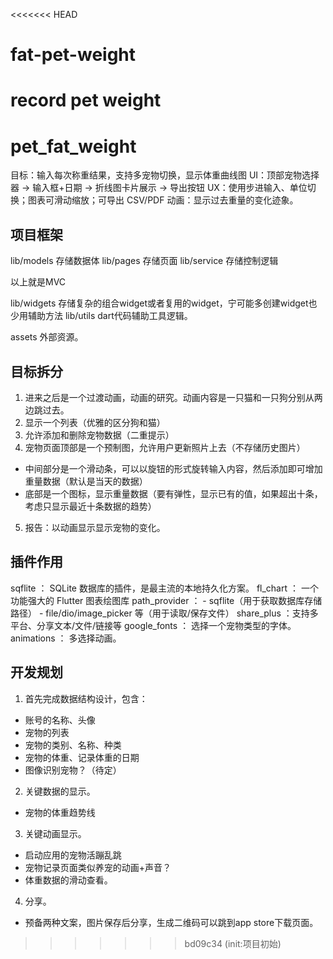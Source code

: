<<<<<<< HEAD
# fat-pet-weight
record pet weight
=======
# pet_fat_weight
目标：输入每次称重结果，支持多宠物切换，显示体重曲线图
UI：顶部宠物选择器 → 输入框+日期 → 折线图卡片展示 → 导出按钮
UX：使用步进输入、单位切换；图表可滑动缩放；可导出 CSV/PDF
动画：显示过去重量的变化迹象。


## 项目框架
lib/models 存储数据体
lib/pages 存储页面
lib/service 存储控制逻辑

以上就是MVC

lib/widgets 存储复杂的组合widget或者复用的widget，宁可能多创建widget也少用辅助方法
lib/utils dart代码辅助工具逻辑。

assets 外部资源。

## 目标拆分
1. 进来之后是一个过渡动画，动画的研究。动画内容是一只猫和一只狗分别从两边跳过去。
2. 显示一个列表（优雅的区分狗和猫）
3. 允许添加和删除宠物数据（二重提示）
4. 宠物页面顶部是一个预制图，允许用户更新照片上去（不存储历史图片）
  - 中间部分是一个滑动条，可以以旋钮的形式旋转输入内容，然后添加即可增加重量数据（默认是当天的数据）
  - 底部是一个图标，显示重量数据（要有弹性，显示已有的值，如果超出十条，考虑只显示最近十条数据的趋势）
5. 报告：以动画显示显示宠物的变化。

## 插件作用
sqflite  ： SQLite 数据库的插件，是最主流的本地持久化方案。
fl_chart ： 一个功能强大的 Flutter 图表绘图库
path_provider ：
    - sqflite（用于获取数据库存储路径）
    - file/dio/image_picker 等（用于读取/保存文件）
share_plus ：支持多平台、分享文本/文件/链接等
google_fonts ： 选择一个宠物类型的字体。
animations ： 多选择动画。


## 开发规划
1. 首先完成数据结构设计，包含：
  - 账号的名称、头像
  - 宠物的列表
  - 宠物的类别、名称、种类
  - 宠物的体重、记录体重的日期
  - 图像识别宠物？（待定）

2. 关键数据的显示。
  - 宠物的体重趋势线

3. 关键动画显示。
  - 启动应用的宠物活蹦乱跳
  - 宠物记录页面类似养宠的动画+声音？
  - 体重数据的滑动查看。

4. 分享。
  - 预备两种文案，图片保存后分享，生成二维码可以跳到app store下载页面。
>>>>>>> bd09c34 (init:项目初始)
